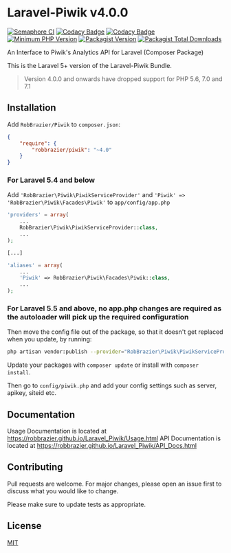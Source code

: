 # Laravel-Piwik v4.0.0

[![Semaphore CI](https://robbrazier.semaphoreci.com/badges/Laravel_Piwik.svg)](https://robbrazier.semaphoreci.com/projects/Laravel_Piwik)
[![Codacy Badge](https://app.codacy.com/project/badge/Grade/6e05c91a199a4ffbb2723cec35e57019)](https://www.codacy.com/gh/RobBrazier/Laravel_Piwik/dashboard)
[![Codacy Badge](https://app.codacy.com/project/badge/Coverage/6e05c91a199a4ffbb2723cec35e57019)](https://www.codacy.com/gh/RobBrazier/Laravel_Piwik/dashboard)
[![Minimum PHP Version](https://badgen.net/badge/PHP/>=7.3/8892BF)](https://php.net/)
[![Packagist Version](https://badgen.net/packagist/v/robbrazier/piwik)](https://packagist.org/packages/robbrazier/piwik)
[![Packagist Total Downloads](https://badgen.net/packagist/dt/robbrazier/piwik)](https://packagist.org/packages/robbrazier/piwik)

An Interface to Piwik's Analytics API for Laravel (Composer Package)

This is the Laravel 5+ version of the Laravel-Piwik Bundle.

> Version 4.0.0 and onwards have dropped support for PHP 5.6, 7.0 and 7.1

## Installation

Add `RobBrazier/Piwik` to `composer.json`:

```json
{
    "require": {
        "robbrazier/piwik": "~4.0"
    }
}
```
### For Laravel 5.4 and below

Add `'RobBrazier\Piwik\PiwikServiceProvider'` and `'Piwik' => 'RobBrazier\Piwik\Facades\Piwik'`
to `app/config/app.php`

```php
'providers' = array(
    ...
    RobBrazier\Piwik\PiwikServiceProvider::class,
    ...
);

[...]

'aliases' = array(
    ...
    'Piwik' => RobBrazier\Piwik\Facades\Piwik::class,
    ...
);
```

### For Laravel 5.5 and above, no app.php changes are required as the autoloader will pick up the required configuration

Then move the config file out of the package, so that it doesn't get replaced
when you update, by running:

```bash
php artisan vendor:publish --provider="RobBrazier\Piwik\PiwikServiceProvider" --tag="config"
```

Update your packages with `composer update` or install with `composer install`.

Then go to `config/piwik.php` and add your config settings such as server,
apikey, siteid etc.

## Documentation

Usage Documentation is located at <https://robbrazier.github.io/Laravel_Piwik/Usage.html>
API Documentation is located at <https://robbrazier.github.io/Laravel_Piwik/API_Docs.html>

## Contributing

Pull requests are welcome. For major changes, please open an issue first
to discuss what you would like to change.

Please make sure to update tests as appropriate.

## License

[MIT](https://choosealicense.com/licenses/mit/)
